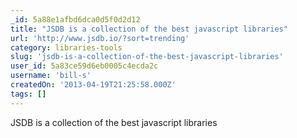 ```yaml
---
_id: 5a88e1afbd6dca0d5f0d2d12
title: "JSDB is a collection of the best javascript libraries"
url: 'http://www.jsdb.io/?sort=trending'
category: libraries-tools
slug: 'jsdb-is-a-collection-of-the-best-javascript-libraries'
user_id: 5a83ce59d6eb0005c4ecda2c
username: 'bill-s'
createdOn: '2013-04-19T21:25:58.000Z'
tags: []
---
```


JSDB is a collection of the best javascript libraries
